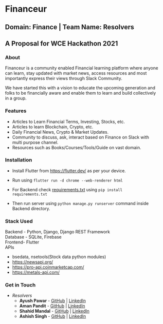 # Financeur
## Domain: Finance | Team Name: Resolvers
## A Proposal for WCE Hackathon 2021

### About
Financeur is a community enabled Financial learning platform where anyone can learn, stay updated with market news, access resources and most importantly express their views through Slack Community.

We have started this with a vision to educate the upcoming generation and folks to be financially aware and enable them to learn and build collectively in a group.

### Features
- Articles to Learn Financial Terms, Investing, Stocks, etc.
- Articles to learn Blockchain, Crypto, etc.
- Daily Financial News, Crypto & Market Updates.
- Community to discuss, ask, interact based on Finance on Slack with multi purpose channel.
- Resources such as Books/Courses/Tools/Guide on vast domain.

### Installation
- Install Flutter from https://flutter.dev/ as per your device.
- Run using `flutter run -d chrome --web-renderer html`

- For Backend check [requirements.txt](https://github.com/Spyy004/resolvers/blob/main/Backend/requirements.txt) using `pip install requirements.txt`

- Then run server using `python manage.py runserver` command inside Backend directory.

### Stack Used
Backend - Python, Django, Django REST Framework<br/>
Database - SQLite, Firebase<br/>
Frontend- Flutter<br/>
APIs <br/>
- bsedata, nsetools(Stock data python modules)
- https://newsapi.org/
- https://pro-api.coinmarketcap.com/
- https://metals-api.com/

### Get in Touch
- *Resolvers*
  - **Ayush Pawar** - <a href="https://github.com/Spyy004">GitHub</a> | <a href="https://www.linkedin.com/in/ayush-pawar-847209191/">LinkedIn</a>
  - **Aman Pandit** - <a href="https://github.com/amanpanditap">GitHub</a> | <a href="https://www.linkedin.com/in/amanpanditwce/">LinkedIn</a>
  - **Shahid Mandal** - <a href="https://github.com/shahid-alt">GitHub</a> | <a href="https://www.linkedin.com/in/shahid-mandal-654ac6">LinkedIn</a>
  - **Ashish Singh** - <a href="https://github.com/AshishSingh2261">GitHub</a> | <a href="https://www.linkedin.com/in/ashish-singh-391ba61b1">LinkedIn</a>